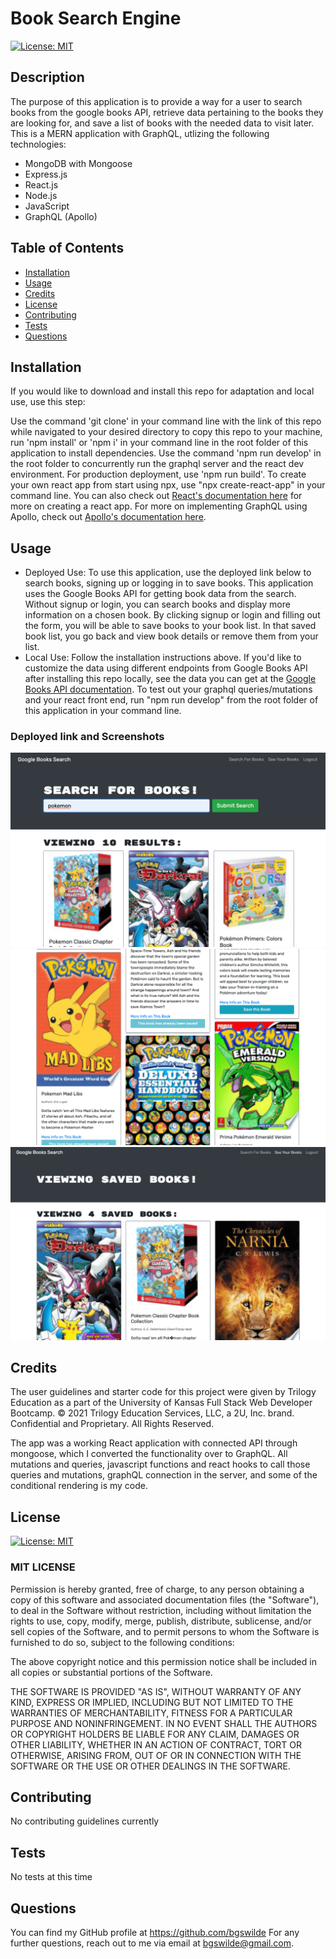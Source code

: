 # Book Search Engine
[![License: MIT](https://img.shields.io/badge/License-MIT-yellow.svg)](https://opensource.org/licenses/MIT)

## Description
The purpose of this application is to provide a way for a user to search books from the google books API, retrieve data pertaining to the books they are looking for, and save a list of books with the needed data to visit later. This is a MERN application with GraphQL, utlizing the following technologies:
- MongoDB with Mongoose
- Express.js
- React.js
- Node.js
- JavaScript
- GraphQL (Apollo)

## Table of Contents
* [Installation](#installation)
* [Usage](#usage)
* [Credits](#credits)
* [License](#license)
* [Contributing](#contributing)
* [Tests](#tests)
* [Questions](#questions)

## Installation
If you would like to download and install this repo for adaptation and local use, use this step:

Use the command 'git clone' in your command line with the link of this repo while navigated to your desired directory to copy this repo to your machine, run 'npm install' or 'npm i' in your command line in the root folder of this application to install dependencies. Use the command 'npm run develop' in the root folder to concurrently run the graphql server and the react dev environment. For production deployment, use 'npm run build'. To create your own react app from start using npx, use "npx create-react-app" in your command line. You can also check out [React's documentation here](https://reactjs.org/docs/create-a-new-react-app.html) for more on creating a react app. For more on implementing GraphQL using Apollo, check out [Apollo's documentation here](https://www.apollographql.com/docs/).

## Usage
- Deployed Use:
To use this application, use the deployed link below to search books, signing up or logging in to save books. This application uses the Google Books API for getting book data from the search. Without signup or login, you can search books and display more information on a chosen book. By clicking signup or login and filling out the form, you will be able to save books to your book list. In that saved book list, you go back and view book details or remove them from your list.
- Local Use:
Follow the installation instructions above. If you'd like to customize the data using different endpoints from Google Books API after installing this repo locally, see the data you can get at the [Google Books API documentation](https://developers.google.com/books/docs/v1/using). To test out your graphql queries/mutations and your react front end, run "npm run develop" from the root folder of this application in your command line.

### Deployed link and Screenshots
![screenshot 1](./screenshots/BookSearch1.png)
![screenshot 2](./screenshots/BookSearch2.png)
![screenshot 3](./screenshots/BookSearch3.png)

## Credits
The user guidelines and starter code for this project were given by Trilogy Education as a part of the University of Kansas Full Stack Web Developer Bootcamp. © 2021 Trilogy Education Services, LLC, a 2U, Inc. brand. Confidential and Proprietary. All Rights Reserved. 

The app was a working React application with connected API through mongoose, which I converted the functionality over to GraphQL. All mutations and queries, javascript functions and react hooks to call those queries and mutations, graphQL connection in the server, and some of the conditional rendering is my code.

## License
  [![License: MIT](https://img.shields.io/badge/License-MIT-yellow.svg)](https://opensource.org/licenses/MIT)
  
### MIT LICENSE

Permission is hereby granted, free of charge, to any person obtaining a copy of this software and associated documentation files (the "Software"), to deal in the Software without restriction, including without limitation the rights to use, copy, modify, merge, publish, distribute, sublicense, and/or sell copies of the Software, and to permit persons to whom the Software is furnished to do so, subject to the following conditions:

The above copyright notice and this permission notice shall be included in all copies or substantial portions of the Software.

THE SOFTWARE IS PROVIDED "AS IS", WITHOUT WARRANTY OF ANY KIND, EXPRESS OR IMPLIED, INCLUDING BUT NOT LIMITED TO THE WARRANTIES OF MERCHANTABILITY, FITNESS FOR A PARTICULAR PURPOSE AND NONINFRINGEMENT. IN NO EVENT SHALL THE AUTHORS OR COPYRIGHT HOLDERS BE LIABLE FOR ANY CLAIM, DAMAGES OR OTHER LIABILITY, WHETHER IN AN ACTION OF CONTRACT, TORT OR OTHERWISE, ARISING FROM, OUT OF OR IN CONNECTION WITH THE SOFTWARE OR THE USE OR OTHER DEALINGS IN THE SOFTWARE.

## Contributing
No contributing guidelines currently

## Tests
No tests at this time

## Questions
You can find my GitHub profile at https://github.com/bgswilde
For any further questions, reach out to me via email at bgswilde@gmail.com.
